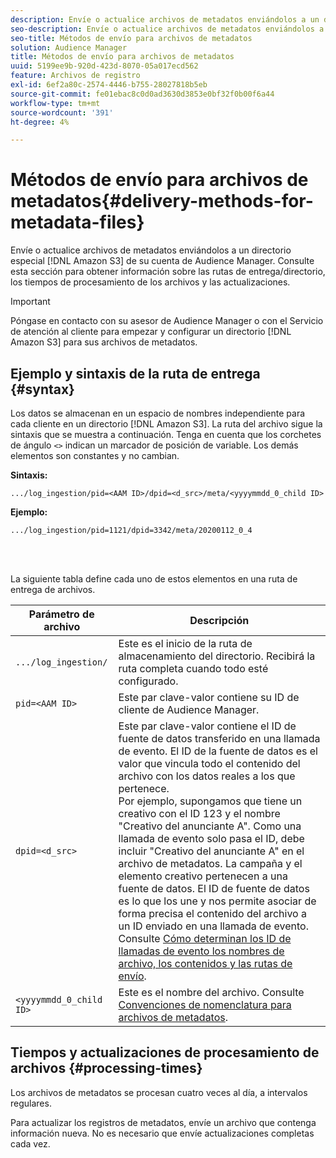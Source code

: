 ```yaml
---
description: Envíe o actualice archivos de metadatos enviándolos a un directorio especial de Amazon S3 para su cuenta de Audience Manager. Consulte esta sección para obtener información sobre las rutas de entrega/directorio, los tiempos de procesamiento de los archivos y las actualizaciones.
seo-description: Envíe o actualice archivos de metadatos enviándolos a un directorio especial de Amazon S3 para su cuenta de Audience Manager. Consulte esta sección para obtener información sobre las rutas de entrega/directorio, los tiempos de procesamiento de los archivos y las actualizaciones.
seo-title: Métodos de envío para archivos de metadatos
solution: Audience Manager
title: Métodos de envío para archivos de metadatos
uuid: 5199ee9b-920d-423d-8070-05a017ecd562
feature: Archivos de registro
exl-id: 6ef2a80c-2574-4446-b755-28027818b5eb
source-git-commit: fe01ebac8c0d0ad3630d3853e0bf32f0b00f6a44
workflow-type: tm+mt
source-wordcount: '391'
ht-degree: 4%

---
```


# Métodos de envío para archivos de metadatos{#delivery-methods-for-metadata-files}

Envíe o actualice archivos de metadatos enviándolos a un directorio especial [!DNL Amazon S3] de su cuenta de Audience Manager. Consulte esta sección para obtener información sobre las rutas de entrega/directorio, los tiempos de procesamiento de los archivos y las actualizaciones.

>[!IMPORTANT]
>
> Póngase en contacto con su asesor de Audience Manager o con el Servicio de atención al cliente para empezar y configurar un directorio [!DNL Amazon S3] para sus archivos de metadatos.

## Ejemplo y sintaxis de la ruta de entrega {#syntax}

Los datos se almacenan en un espacio de nombres independiente para cada cliente en un directorio [!DNL Amazon S3]. La ruta del archivo sigue la sintaxis que se muestra a continuación. Tenga en cuenta que los corchetes de ángulo `<>` indican un marcador de posición de variable. Los demás elementos son constantes y no cambian.

**Sintaxis:**

```
.../log_ingestion/pid=<AAM ID>/dpid=<d_src>/meta/<yyyymmdd_0_child ID>
```

**Ejemplo:**

```
.../log_ingestion/pid=1121/dpid=3342/meta/20200112_0_4
```

<br> 

La siguiente tabla define cada uno de estos elementos en una ruta de entrega de archivos.


| Parámetro de archivo | Descripción |
---------|----------|
| `.../log_ingestion/` | Este es el inicio de la ruta de almacenamiento del directorio. Recibirá la ruta completa cuando todo esté configurado. |
| `pid=<AAM ID>` | Este par clave-valor contiene su ID de cliente de Audience Manager. |
| `dpid=<d_src>` | Este par clave-valor contiene el ID de fuente de datos transferido en una llamada de evento. El ID de la fuente de datos es el valor que vincula todo el contenido del archivo con los datos reales a los que pertenece. </br> Por ejemplo, supongamos que tiene un creativo con el ID 123 y el nombre &quot;Creativo del anunciante A&quot;. Como una llamada de evento solo pasa el ID, debe incluir &quot;Creativo del anunciante A&quot; en el archivo de metadatos. La campaña y el elemento creativo pertenecen a una fuente de datos. El ID de fuente de datos es lo que los une y nos permite asociar de forma precisa el contenido del archivo a un ID enviado en una llamada de evento. Consulte [Cómo determinan los ID de llamadas de evento los nombres de archivo, los contenidos y las rutas de envío](/help/using/reporting/audience-optimization-reports/metadata-files-intro/metadata-file-overview.md#how-ids-shape-file-names). |
| `<yyyymmdd_0_child ID>` | Este es el nombre del archivo. Consulte [Convenciones de nomenclatura para archivos de metadatos](/help/using/reporting/audience-optimization-reports/metadata-files-intro/metadata-file-names.md). |

## Tiempos y actualizaciones de procesamiento de archivos {#processing-times}

Los archivos de metadatos se procesan cuatro veces al día, a intervalos regulares.

Para actualizar los registros de metadatos, envíe un archivo que contenga información nueva. No es necesario que envíe actualizaciones completas cada vez.
